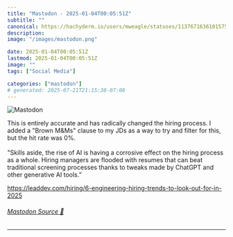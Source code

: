 ```yaml
---
title: "Mastodon - 2025-01-04T00:05:51Z"
subtitle: ""
canonical: https://hachyderm.io/users/mweagle/statuses/113767163610157529
description:
image: "/images/mastodon.png"

date: 2025-01-04T00:05:51Z
lastmod: 2025-01-04T00:05:51Z
image: ""
tags: ["Social Media"]

categories: ["mastodon"]
# generated: 2025-07-21T21:15:38-07:00
---
```

![Mastodon](/images/mastodon.png)

<p>This is entirely accurate and has radically changed the hiring process. I added a &quot;Brown M&amp;Ms&quot; clause to my JDs as a way to try and filter for this, but the hit rate was 0%. <br /> <br />&quot;Skills aside, the rise of AI is having a corrosive effect on the hiring process as a whole. Hiring managers are flooded with resumes that can beat traditional screening processes thanks to tweaks made by ChatGPT and other generative AI tools.”</p><p><a href="https://leaddev.com/hiring/6-engineering-hiring-trends-to-look-out-for-in-2025" target="_blank" rel="nofollow noopener noreferrer" translate="no"><span class="invisible">https://</span><span class="ellipsis">leaddev.com/hiring/6-engineeri</span><span class="invisible">ng-hiring-trends-to-look-out-for-in-2025</span></a></p>


###### [Mastodon Source 🐘](https://hachyderm.io/@mweagle/113767163610157529)

___
